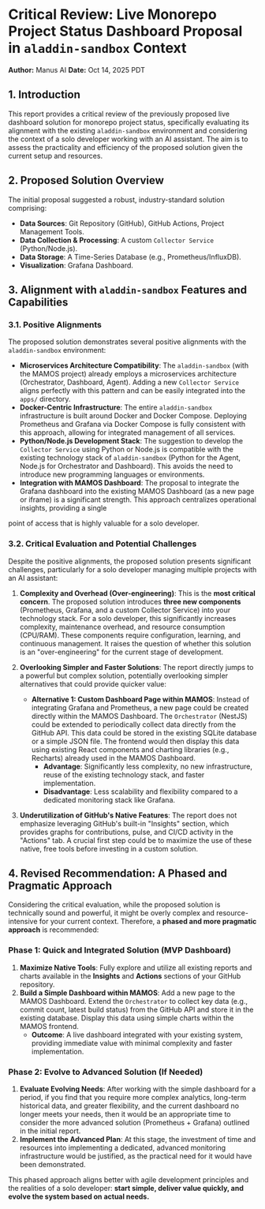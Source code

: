 # Critical Review: Live Monorepo Project Status Dashboard Proposal in `aladdin-sandbox` Context

**Author:** Manus AI
**Date:** Oct 14, 2025 PDT

## 1. Introduction

This report provides a critical review of the previously proposed live dashboard solution for monorepo project status, specifically evaluating its alignment with the existing `aladdin-sandbox` environment and considering the context of a solo developer working with an AI assistant. The aim is to assess the practicality and efficiency of the proposed solution given the current setup and resources.

## 2. Proposed Solution Overview

The initial proposal suggested a robust, industry-standard solution comprising:

*   **Data Sources**: Git Repository (GitHub), GitHub Actions, Project Management Tools.
*   **Data Collection & Processing**: A custom `Collector Service` (Python/Node.js).
*   **Data Storage**: A Time-Series Database (e.g., Prometheus/InfluxDB).
*   **Visualization**: Grafana Dashboard.

## 3. Alignment with `aladdin-sandbox` Features and Capabilities

### 3.1. Positive Alignments

The proposed solution demonstrates several positive alignments with the `aladdin-sandbox` environment:

*   **Microservices Architecture Compatibility**: The `aladdin-sandbox` (with the MAMOS project) already employs a microservices architecture (Orchestrator, Dashboard, Agent). Adding a new `Collector Service` aligns perfectly with this pattern and can be easily integrated into the `apps/` directory.
*   **Docker-Centric Infrastructure**: The entire `aladdin-sandbox` infrastructure is built around Docker and Docker Compose. Deploying Prometheus and Grafana via Docker Compose is fully consistent with this approach, allowing for integrated management of all services.
*   **Python/Node.js Development Stack**: The suggestion to develop the `Collector Service` using Python or Node.js is compatible with the existing technology stack of `aladdin-sandbox` (Python for the Agent, Node.js for Orchestrator and Dashboard). This avoids the need to introduce new programming languages or environments.
*   **Integration with MAMOS Dashboard**: The proposal to integrate the Grafana dashboard into the existing MAMOS Dashboard (as a new page or iframe) is a significant strength. This approach centralizes operational insights, providing a single 

point of access that is highly valuable for a solo developer.

### 3.2. Critical Evaluation and Potential Challenges

Despite the positive alignments, the proposed solution presents significant challenges, particularly for a solo developer managing multiple projects with an AI assistant:

1.  **Complexity and Overhead (Over-engineering)**: This is the **most critical concern**. The proposed solution introduces **three new components** (Prometheus, Grafana, and a custom Collector Service) into your technology stack. For a solo developer, this significantly increases complexity, maintenance overhead, and resource consumption (CPU/RAM). These components require configuration, learning, and continuous management. It raises the question of whether this solution is an "over-engineering" for the current stage of development.

2.  **Overlooking Simpler and Faster Solutions**: The report directly jumps to a powerful but complex solution, potentially overlooking simpler alternatives that could provide quicker value:
    *   **Alternative 1: Custom Dashboard Page within MAMOS**: Instead of integrating Grafana and Prometheus, a new page could be created directly within the MAMOS Dashboard. The `Orchestrator` (NestJS) could be extended to periodically collect data directly from the GitHub API. This data could be stored in the existing SQLite database or a simple JSON file. The frontend would then display this data using existing React components and charting libraries (e.g., Recharts) already used in the MAMOS Dashboard.
        *   **Advantage**: Significantly less complexity, no new infrastructure, reuse of the existing technology stack, and faster implementation.
        *   **Disadvantage**: Less scalability and flexibility compared to a dedicated monitoring stack like Grafana.

3.  **Underutilization of GitHub's Native Features**: The report does not emphasize leveraging GitHub's built-in "Insights" section, which provides graphs for contributions, pulse, and CI/CD activity in the "Actions" tab. A crucial first step could be to maximize the use of these native, free tools before investing in a custom solution.

## 4. Revised Recommendation: A Phased and Pragmatic Approach

Considering the critical evaluation, while the proposed solution is technically sound and powerful, it might be overly complex and resource-intensive for your current context. Therefore, a **phased and more pragmatic approach** is recommended:

### Phase 1: Quick and Integrated Solution (MVP Dashboard)

1.  **Maximize Native Tools**: Fully explore and utilize all existing reports and charts available in the **Insights** and **Actions** sections of your GitHub repository.
2.  **Build a Simple Dashboard within MAMOS**: Add a new page to the MAMOS Dashboard. Extend the `Orchestrator` to collect key data (e.g., commit count, latest build status) from the GitHub API and store it in the existing database. Display this data using simple charts within the MAMOS frontend.
    *   **Outcome**: A live dashboard integrated with your existing system, providing immediate value with minimal complexity and faster implementation.

### Phase 2: Evolve to Advanced Solution (If Needed)

1.  **Evaluate Evolving Needs**: After working with the simple dashboard for a period, if you find that you require more complex analytics, long-term historical data, and greater flexibility, and the current dashboard no longer meets your needs, then it would be an appropriate time to consider the more advanced solution (Prometheus + Grafana) outlined in the initial report.
2.  **Implement the Advanced Plan**: At this stage, the investment of time and resources into implementing a dedicated, advanced monitoring infrastructure would be justified, as the practical need for it would have been demonstrated.

This phased approach aligns better with agile development principles and the realities of a solo developer: **start simple, deliver value quickly, and evolve the system based on actual needs.**

